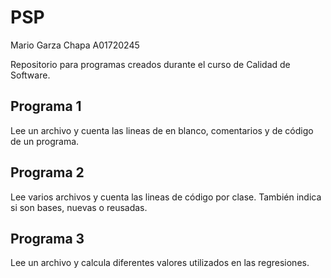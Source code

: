 # PSP

Mario Garza Chapa
A01720245


Repositorio para programas creados durante el curso de Calidad de Software.

## Programa 1
Lee un archivo y cuenta las lineas de en blanco, comentarios y de código de un programa.

## Programa 2
Lee varios archivos y cuenta las lineas de código por clase. También indica si son bases, nuevas o reusadas.

## Programa 3
Lee un archivo y calcula diferentes valores utilizados en las regresiones.
